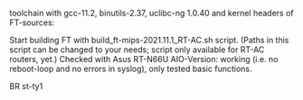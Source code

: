 toolchain with gcc-11.2, binutils-2.37, uclibc-ng 1.0.40 and kernel headers of FT-sources:

Start building FT with build_ft-mips-2021.11.1_RT-AC.sh script. (Paths in this script can be changed to your needs; script only available for RT-AC routers, yet.) 
Checked with Asus RT-N66U AIO-Version: working (i.e. no reboot-loop and no errors in syslog), only tested basic functions.

BR
st-ty1
